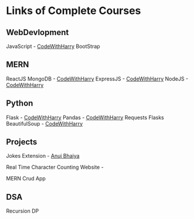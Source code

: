 # Links of Complete Courses

## WebDevlopment
JavaScript - [CodeWithHarry](https://www.youtube.com/watch?v=hKB-YGF14SY&t=10646s)
BootStrap

## MERN
ReactJS
MongoDB - [CodeWithHarry](https://www.youtube.com/watch?v=J6mDkcqU_ZE&t=1012s&pp=ygUQbW9uZ29kYiB0dXRvcmlhbA%3D%3D)
ExpressJS - [CodeWithHarry](https://youtu.be/7H_QH9nipNs)
NodeJS -[CodeWithHarry](https://www.youtube.com/watch?v=BLl32FvcdVM&t=3933s&pp=ygUQbm9kZSBqcyB0dXRvcmlhbA%3D%3D)

## Python
Flask - [CodeWithHarry](https://www.youtube.com/watch?v=oA8brF3w5XQ&t=3212s)
Pandas - [CodeWithHarry](https://www.youtube.com/watch?v=RhEjmHeDNoA&t=1480s)
Requests
Flasks
BeautifulSoup - [CodeWithHarry](https://www.youtube.com/watch?v=4tAp9Lu0eDI&t=1095s)

## Projects
Jokes Extension - [Anuj Bhaiya](https://youtu.be/gtF2nHVjqFk)

Real Time Character Counting Website -

MERN Crud App

## DSA
Recursion
DP



